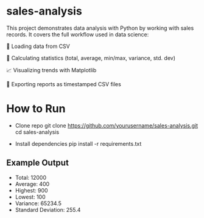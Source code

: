 # sales-analysis
This project demonstrates data analysis with Python by working with sales records.
It covers the full workflow used in data science:

📂 Loading data from CSV

🧮 Calculating statistics (total, average, min/max, variance, std. dev)

📈 Visualizing trends with Matplotlib

📝 Exporting reports as timestamped CSV files


# How to Run
- Clone repo
git clone https://github.com/yourusername/sales-analysis.git
cd sales-analysis

- Install dependencies
pip install -r requirements.txt


## Example Output
- Total: 12000
- Average: 400
- Highest: 900
- Lowest: 100
- Variance: 65234.5
- Standard Deviation: 255.4
